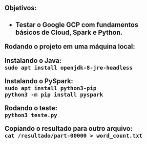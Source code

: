 
<h2>Objetivos:<h2>

* Testar o Google GCP com fundamentos básicos de Cloud, Spark e Python.

Rodando o projeto em uma máquina local:

Instalando o Java:<br>
`sudo apt install openjdk-8-jre-headless`<br>

Instalando o PySpark:<br>
`sudo apt install python3-pip`<br>
`python3 -m pip install pyspark`<br>

Rodando o teste:<br>
`python3 teste.py`<br>

Copiando o resultado para outro arquivo:<br>
`cat /resultado/part-00000 > word_count.txt`